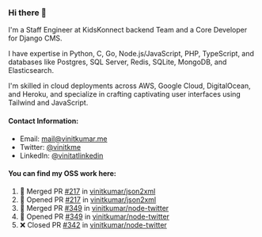 ### Hi there 👋

I'm a Staff Engineer at KidsKonnect backend Team and a Core Developer for Django CMS.

I have expertise in Python, C, Go, Node.js/JavaScript, 
PHP, TypeScript, and databases like Postgres, SQL Server, Redis, 
SQLite, MongoDB, and Elasticsearch. 

I'm skilled in cloud deployments across AWS, Google Cloud, 
DigitalOcean, and Heroku, and specialize in crafting captivating 
user interfaces using Tailwind and JavaScript. 

#### Contact Information:

- Email: <a href="mailto:mail@vinitkumar.me">mail@vinitkumar.me</a>
- Twitter: [@vinitkme](https://twitter.com/vinitkme)
- LinkedIn: [@vinitatlinkedin](https://www.linkedin.com/in/vinitatlinkedin/)  

#### You can find my OSS work here:

<!--START_SECTION:activity-->
1. 🎉 Merged PR [#217](https://github.com/vinitkumar/json2xml/pull/217) in [vinitkumar/json2xml](https://github.com/vinitkumar/json2xml)
2. 💪 Opened PR [#217](https://github.com/vinitkumar/json2xml/pull/217) in [vinitkumar/json2xml](https://github.com/vinitkumar/json2xml)
3. 🎉 Merged PR [#349](https://github.com/vinitkumar/node-twitter/pull/349) in [vinitkumar/node-twitter](https://github.com/vinitkumar/node-twitter)
4. 💪 Opened PR [#349](https://github.com/vinitkumar/node-twitter/pull/349) in [vinitkumar/node-twitter](https://github.com/vinitkumar/node-twitter)
5. ❌ Closed PR [#342](https://github.com/vinitkumar/node-twitter/pull/342) in [vinitkumar/node-twitter](https://github.com/vinitkumar/node-twitter)
<!--END_SECTION:activity-->
